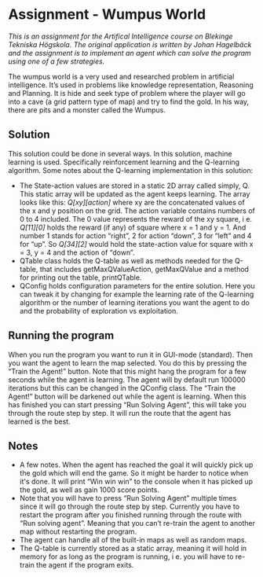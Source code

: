 # Assignment - Wumpus World
*This is an assignment for the Artifical Intelligence course on Blekinge Tekniska Högskola. The original application is written by Johan Hagelbäck and the assignment is to implement an agent which can solve the program using one of a few strategies.* 

The wumpus world is a very used and researched problem in artificial intelligence. It’s used in problems like knowledge representation, Reasoning and Planning. It is hide and seek type of problem where the player will go into a cave (a grid pattern type of map) and try to find the gold. In his way, there are pits and a monster called the Wumpus. 


## Solution
This solution could be done in several ways. In this solution, machine learning is used. Specifically reinforcement learning and the Q-learning algorithm. 
Some notes about the Q-learning implementation in this solution:


- The State-action values are stored in a static 2D array called simply, Q. This static array will be updated as the agent keeps learning. The array looks like this: *Q[xy][action]* where xy are the concatenated values of the x and y position on the grid. The action variable contains numbers of 0 to 4 included. The 0 value represents the reward of the xy square, i e. *Q[11][0]* holds the reward (if any) of square where x = 1 and y = 1. And number 1 stands for action “right”, 2 for action “down”, 3 for “left” and 4 for “up”. So *Q[34][2]* would hold the state-action value for square with x = 3, y = 4 and the action of “down”. 
- QTable class holds the Q-table as well as methods needed for the Q-table, that includes getMaxQValueAction, getMaxQValue and a method for printing out the table, printQTable. 
- QConfig holds configuration parameters for the entire solution. Here you can tweak it by changing for example the learning rate of the Q-learning algorithm or the number of learning iterations you want the agent to do and the probability of exploration vs exploitation. 


## Running the program
When you run the program you want to run it in GUI-mode (standard). Then you want the agent to learn the map selected. You do this by pressing the “Train the Agent!” button. Note that this might hang the program for a few seconds while the agent is learning. The agent will by default run 100000 iterations but this can be changed in the QConfig class. The “Train the Agent!” button will be darkened out while the agent is learning. When this has finished you can start pressing “Run Solving Agent”, this will take you through the route step by step. It will run the route that the agent has learned is the best. 


## Notes
- A few notes. When the agent has reached the goal it will quickly pick up the gold which will end the game. So it might be harder to notice when it's done. It will print “Win win win” to the console when it has picked up the gold, as well as gain 1000 score points.  
- Note that you will have to press “Run Solving Agent” multiple times since it will go through the route step by step. Currently you have to restart the program after you finished running through the route with “Run solving agent”. Meaning that you can’t re-train the agent to another map without restarting the program. 
- The agent can handle all of the built-in maps as well as random maps.
- The Q-table is currently stored as a static array, meaning it will hold in memory for as long as the program is running, i e. you will have to re-train the agent if the program exits. 

